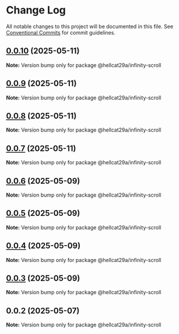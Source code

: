 # Change Log

All notable changes to this project will be documented in this file.
See [Conventional Commits](https://conventionalcommits.org) for commit guidelines.

## [0.0.10](https://github.com/hellcat29A/portfolio-workspace/compare/@hellcat29a/infinity-scroll@0.0.9...@hellcat29a/infinity-scroll@0.0.10) (2025-05-11)

**Note:** Version bump only for package @hellcat29a/infinity-scroll





## [0.0.9](https://github.com/hellcat29A/portfolio-workspace/compare/@hellcat29a/infinity-scroll@0.0.8...@hellcat29a/infinity-scroll@0.0.9) (2025-05-11)

**Note:** Version bump only for package @hellcat29a/infinity-scroll





## [0.0.8](https://github.com/hellcat29A/portfolio-workspace/compare/@hellcat29a/infinity-scroll@0.0.7...@hellcat29a/infinity-scroll@0.0.8) (2025-05-11)

**Note:** Version bump only for package @hellcat29a/infinity-scroll





## [0.0.7](https://github.com/hellcat29A/portfolio-workspace/compare/@hellcat29a/infinity-scroll@0.0.6...@hellcat29a/infinity-scroll@0.0.7) (2025-05-11)

**Note:** Version bump only for package @hellcat29a/infinity-scroll





## [0.0.6](https://github.com/hellcat29A/portfolio-workspace/compare/@hellcat29a/infinity-scroll@0.0.5...@hellcat29a/infinity-scroll@0.0.6) (2025-05-09)

**Note:** Version bump only for package @hellcat29a/infinity-scroll





## [0.0.5](https://github.com/hellcat29A/portfolio-workspace/compare/@hellcat29a/infinity-scroll@0.0.4...@hellcat29a/infinity-scroll@0.0.5) (2025-05-09)

**Note:** Version bump only for package @hellcat29a/infinity-scroll





## [0.0.4](https://github.com/hellcat29A/portfolio-workspace/compare/@hellcat29a/infinity-scroll@0.0.3...@hellcat29a/infinity-scroll@0.0.4) (2025-05-09)

**Note:** Version bump only for package @hellcat29a/infinity-scroll





## [0.0.3](https://github.com/hellcat29A/portfolio-workspace/compare/@hellcat29a/infinity-scroll@0.0.2...@hellcat29a/infinity-scroll@0.0.3) (2025-05-09)

**Note:** Version bump only for package @hellcat29a/infinity-scroll





## 0.0.2 (2025-05-07)

**Note:** Version bump only for package @hellcat29a/infinity-scroll
